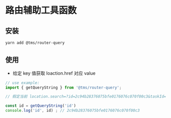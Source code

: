 # 路由辅助工具函数

## 安装
```bash
yarn add @tms/router-query

```

## 使用

* 给定 key 值获取 loaction.href 对应 value

```js
// use example:
import { getQueryString } from '@tms/router-query';

// 假定当前 location.search=?id=2c94b28376075bfe0176076c070f00c3&taskId=1332252110695325696&operationType=APPROVE

const id = getQueryString('id')
console.log('id', id) ; // 2c94b28376075bfe0176076c070f00c3



```